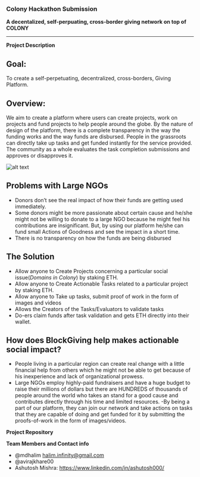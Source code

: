 ### Colony Hackathon Submission
<!-- Fill this out now to RSVP. You can always come back and edit it when info changes. -->
<!-- You *don't* need to delete all the comments like this one since they won't show up in the viewer. -->
<!-- Use your project name as the title of this issue. This is what we’ll call your winning project! -->

**A decentalized, self-perpuating, cross-border giving network on top of COLONY**
<!--(Please also add it above ^^ as the title of this issue)-->

---

**Project Description**
<!--(1-2 sentences about this project. Motivations, goals, functionality -- you name it.)-->

## Goal:
To create a self-perpetuating, decentralized, cross-borders, Giving Platform.

## Overview:

We aim to create a platform where users can create projects, work on projects and fund projects to help people around the globe.
By the nature of design of the platform, there is a complete transparency in the way the funding works and the way funds are disbursed.
People in the grassroots can directly take up tasks and get funded instantly for the service provided.
The community as a whole evaluates the task completion submissions and approves or disapproves it.

![alt text](https://raw.githubusercontent.com/mdhalim/blockGiving/master/deck-images/flow.png)

## Problems with Large NGOs
* Donors don’t see the real impact of how their funds are getting used immediately. 
* Some donors might be more passionate about certain cause and he/she might not be willing to donate to a large NGO because he might feel his contributions are insignificant. But, by using our platform he/she can fund small Actions of Goodness and see the impact in a short time. 
* There is no transparency on how the funds are being disbursed

## The Solution   
* Allow anyone to Create Projects concerning a particular social issue(_Domains in Colony_) by staking ETH.
* Allow anyone to Create Actionable Tasks related to a particular project by staking ETH.
* Allow anyone to Take up tasks, submit proof of work in the form of images and videos
* Allows the Creators of the Tasks/Evaluators to validate tasks
* Do-ers claim funds after task validation and gets ETH directly into their wallet.
 
## How does BlockGiving help makes actionable social impact? 
- People living in a particular region can create real change with a little financial help from others which he might not be able to get because of his inexperience and lack of organizational prowess.
- Large NGOs employ highly-paid fundraisers and have a huge budget to raise their millions of dollars but there are HUNDREDS of thousands of people around the world who takes an stand for a good cause and contributes directly through his time and limited resources.
-By being a part of our platform, they can join our network and take actions on tasks that they are capable of doing and get funded for it by submitting the proofs-of-work in the form of images/videos.


**Project Repository**
<!--Where will you be working on your project? -->
<stealth>

**Team Members and Contact info**
<!--(Where can others reach you during the hackathon? @twitter, @github, email, etc.):-->
- @mdhalim halim.infinity@gmail.com
- @avirajkhare00
- Ashutosh Mishra: https://www.linkedin.com/in/ashutosh000/